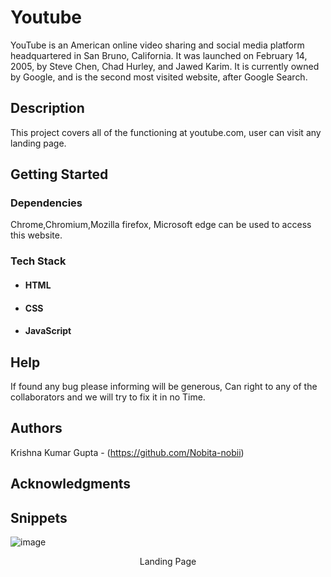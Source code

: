 # Youtube
YouTube is an American online video sharing and social media platform headquartered in San Bruno, California. It was launched on February 14, 2005, by Steve Chen, Chad Hurley, and Jawed Karim. It is currently owned by Google, and is the second most visited website, after Google Search.

## Description

This project covers all of the functioning at youtube.com, user can visit any landing page.  

## Getting Started

### Dependencies

Chrome,Chromium,Mozilla firefox, Microsoft edge can be used to access this website.

### Tech Stack

* #### HTML

* #### CSS

* #### JavaScript


## Help

If found any bug please informing will be generous, Can right to any of the collaborators and we will try to fix it in no Time.

## Authors

Krishna Kumar Gupta - (https://github.com/Nobita-nobii)

## Acknowledgments

## Snippets
 ![image](https://miro.medium.com/max/1400/1*Jq2A_kvcX-pfDGN4yk6KGw.png)
<p align="center">Landing Page</p>
 
